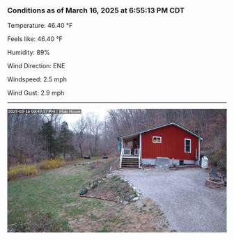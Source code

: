 ### Conditions as of March 16, 2025 at 6:55:13 PM CDT 

Temperature: 46.40 &deg;F

Feels like: 46.40 &deg;F

Humidity: 89%

Wind Direction: ENE

Windspeed: 2.5 mph

Wind Gust: 2.9 mph

---

<img src="./images/latest.jpeg"/>

